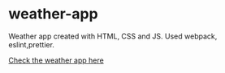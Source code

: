# weather-app

Weather app created with HTML, CSS and JS.
Used webpack, eslint,prettier.

[Check the weather app here](https://samir-ahajin.github.io/weather-app/)
